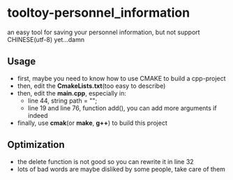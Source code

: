 # tooltoy-personnel_information
an easy tool for saving your personnel information, but not support CHINESE(utf-8) yet...damn


## Usage

+ first, maybe you need to know how to use CMAKE to build a cpp-project
+ then, edit the **CmakeLists.txt**(too easy to describe)
+ then, edit the **main.cpp**, especially in: 
  + line 44, string path = "";
  + line 19 and line 76, function add(), you can add more arguments if indeed
+ finally, use **cmak**(or **make**, **g++**) to build this project 

## Optimization
+ the delete function is not good so you can rewrite it in line 32
+ lots of bad words are maybe disliked by some people, take care of them
